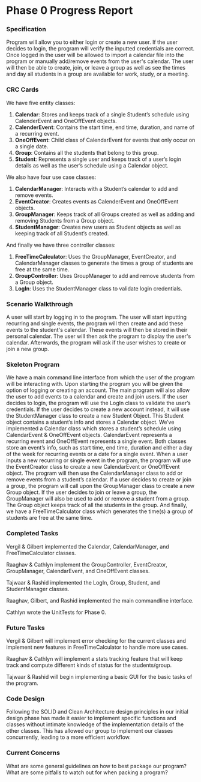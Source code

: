 # Phase 0 Progress Report

### **Specification**
Program will allow you to either login or create a new user. If the user decides to login, the program will verify the inputted credentials are correct. Once logged in the user will be allowed to import a calendar file into the program or manually add/remove events from the user's calendar. The user will then be able to create, join, or leave a group as well as see the times and day all students in a group are available for work, study, or a meeting.

### **CRC Cards**

We have five entity classes:

1. **Calendar**: Stores and keeps track of a single Student’s schedule using CalenderEvent and OneOffEvent objects.
2. **CalenderEvent**: Contains the start time, end time, duration, and name of a recurring event.
3. **OneOffEvent**: Child class of CalendarEvent for events that only occur on a single date.
4. **Group**: Contains all the students that belong to this group.
5. **Student**:  Represents a single user and keeps track of a user’s login details as well as the user’s schedule using a Calendar object.

We also have four use case classes:
1. **CalendarManager**: Interacts with a Student’s calendar to add and remove events.
2. **EventCreator**: Creates events as CalenderEvent and OneOffEvent objects.
3. **GroupManager**: Keeps track of all Groups created as well as adding and removing Students from a Group object.
4. **StudentManager**: Creates new users as Student objects as well as keeping track of all Student’s created.

And finally we have three controller classes:
1. **FreeTimeCalculator**: Uses the GroupManager, EventCreator, and CalendarManager classes to generate the times a group of students are free at the same time.
2. **GroupController**: Uses GroupManager to add and remove students from a Group object.
3. **LogIn**: Uses the StudentManager class to validate login credentials.

### **Scenario Walkthrough**

A user will start by logging in to the program. The user will start inputting recurring and single events, the program will then create and add these events to the student's calendar. These events will then be stored in their personal calendar. The user will then ask the program to display the user's calendar. Afterwards, the program will ask if the user wishes to create or join a new group.

### **Skeleton Program**
We have a main command line interface from which the user of the program will be interacting with. Upon starting the program you will be given the option of logging or creating an account. The main program will also allow the user to add events to a calendar and create and join users. If the user decides to login, the program will use the LogIn class to validate the user’s credentials. If the user decides to create a new account instead, it will use the StudentManager class to create a new Student Object. This Student object contains a student’s info and stores a Calendar object. We’ve implemented a Calendar class which stores a student’s schedule using CalendarEvent & OneOffEvent objects. CalendarEvent represents a recurring event and OneOffEvent represents a single event. Both classes store an event’s info, such as start time, end time, duration and either a day of the week for recurring events or a date for a single event. When a user inputs a new recurring or single event in the program, the program will use the EventCreator class to create a new CalendarEvent or OneOffEvent object. The program will then use the CalendarManager class to add or remove events from a student’s calendar. If a user decides to create or join a group, the program will call upon the GroupManager class to create a new Group object. If the user decides to join or leave a group, the GroupManager will also be used to add or remove a student from a group. The Group object keeps track of all the students in the group. And finally, we have a FreeTimeCalculator class which generates the time(s) a group of students are free at the same time.

### **Completed Tasks**
Vergil & Gilbert implemented the Calendar, CalendarManager, and FreeTimeCalculator classes.

Raaghav & Cathlyn implement the GroupController, EventCreator, GroupManager, CalendarEvent, and OneOffEvent classes.

Tajwaar & Rashid implemented the LogIn, Group, Student, and StudentManager classes.

Raaghav, Gilbert, and Rashid implemented the main commandline interface.

Cathlyn wrote the UnitTests for Phase 0.

### **Future Tasks**
Vergil & Gilbert will implement error checking for the current classes and implement new features in FreeTimeCalculator to handle more use cases.

Raaghav & Cathlyn will implement a stats tracking feature that will keep track and compute different kinds of status for the students/group.

Tajwaar & Rashid will begin implementing a basic GUI for the basic tasks of the program.

### **Code Design**
Following the SOLID and Clean Architecture design principles in our initial design phase has made it easier to implement specific functions and classes without intimate knowledge of the implementation details of the other classes. This has allowed our group to implement our classes concurrently, leading to a more efficient workflow.

### **Current Concerns**
What are some general guidelines on how to best package our program? What are some pitfalls to watch out for when packing a program?